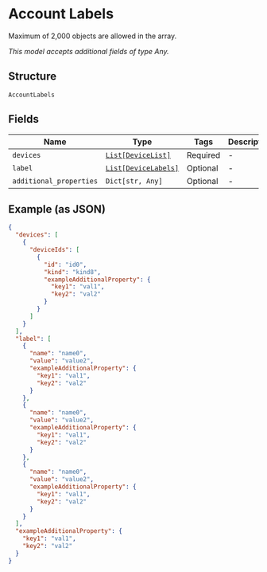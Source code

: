 
# Account Labels

Maximum of 2,000 objects are allowed in the array.

*This model accepts additional fields of type Any.*

## Structure

`AccountLabels`

## Fields

| Name | Type | Tags | Description |
|  --- | --- | --- | --- |
| `devices` | [`List[DeviceList]`](../../doc/models/device-list.md) | Required | - |
| `label` | [`List[DeviceLabels]`](../../doc/models/device-labels.md) | Optional | - |
| `additional_properties` | `Dict[str, Any]` | Optional | - |

## Example (as JSON)

```json
{
  "devices": [
    {
      "deviceIds": [
        {
          "id": "id0",
          "kind": "kind8",
          "exampleAdditionalProperty": {
            "key1": "val1",
            "key2": "val2"
          }
        }
      ]
    }
  ],
  "label": [
    {
      "name": "name0",
      "value": "value2",
      "exampleAdditionalProperty": {
        "key1": "val1",
        "key2": "val2"
      }
    },
    {
      "name": "name0",
      "value": "value2",
      "exampleAdditionalProperty": {
        "key1": "val1",
        "key2": "val2"
      }
    },
    {
      "name": "name0",
      "value": "value2",
      "exampleAdditionalProperty": {
        "key1": "val1",
        "key2": "val2"
      }
    }
  ],
  "exampleAdditionalProperty": {
    "key1": "val1",
    "key2": "val2"
  }
}
```

